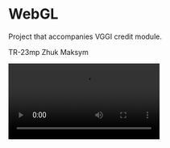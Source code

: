 # WebGL

Project that accompanies VGGI credit module.

TR-23mp Zhuk Maksym

![screen_cgw.mp4](screen_cgw.mp4)